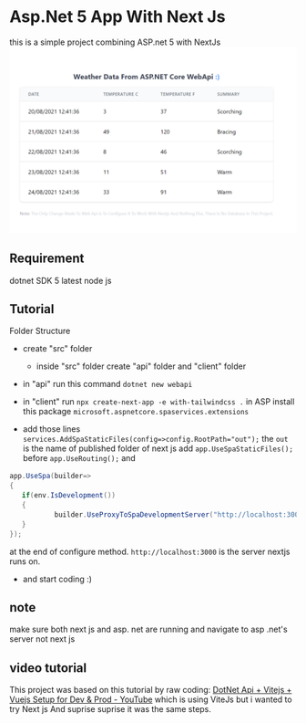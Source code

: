 # Asp.Net 5 App With Next Js

this is a simple project combining ASP.net 5 with NextJs
<img src="img/sample.png">
 ## Requirement
 dotnet SDK 5
 latest node js
 
## Tutorial

Folder Structure

- create "src" folder
	 - inside "src" folder create "api" folder and "client" folder
- in "api" run this command `dotnet new webapi`
- in "client" run `npx create-next-app -e with-tailwindcss .`
in ASP install this package `microsoft.aspnetcore.spaservices.extensions`

- add those lines 
`services.AddSpaStaticFiles(config=>config.RootPath="out");`
the `out` is the name of published folder of next js
 add `app.UseSpaStaticFiles();` before `app.UseRouting();`
 and
 ```cs
 app.UseSpa(builder=>
{
	if(env.IsDevelopment())
	{
			builder.UseProxyToSpaDevelopmentServer("http://localhost:3000");
	}
});
 ```
 at the end of configure method.
 `http://localhost:3000` is the server nextjs runs on.

- and start coding :)

## note 
make sure both next js and asp. net are running and navigate to asp .net's server not next js 

## video tutorial
This project was based on this tutorial by raw coding:
[DotNet Api + Vitejs + Vuejs Setup for Dev & Prod - YouTube](https://www.youtube.com/watch?v=opHbgp2f128)
which is using ViteJs but i wanted to try Next js And suprise suprise it was the same steps.